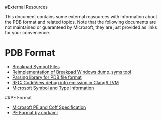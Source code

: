 #External Resources

This document contains some external reasources with information about the PDB format and related topics.
Note that the following documents are not maintained or guaranteed by Microsoft, they are just provided
as links for your convenience.

# PDB Format
- [Breakpad Symbol Files](https://chromium.googlesource.com/breakpad/breakpad/+/master/docs/symbol_files.md)
- [Reimplementation of Breakpad Windows dump_syms tool](https://github.com/luser/dump_syms)
- [Parsing library for PDB file format](https://code.google.com/p/pdbparser/w/list)
- [RFC: CodeView debug info emission in Clang/LLVM](http://lists.llvm.org/pipermail/cfe-dev/2015-October/045780.html)
- [Microsoft Symbol and Type Information](http://pierrelib.pagesperso-orange.fr/exec_formats/MS_Symbol_Type_v1.0.pdf)

##PE Format
- [Microsoft PE and Coff Specification](https://msdn.microsoft.com/en-us/windows/hardware/gg463119.aspx)
- [PE Format by corkami](https://code.google.com/p/corkami/wiki/PE)